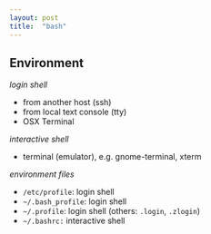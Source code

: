 ```yaml
---
layout: post
title:  "bash"
---
```


## Environment

*login shell*  

* from another host (ssh)  
* from local text console (tty)  
* OSX Terminal

*interactive shell*

* terminal (emulator), e.g. gnome-terminal, xterm

*environment files*

* `/etc/profile`: login shell
* `~/.bash_profile`: login shell
* `~/.profile`: login shell (others: `.login`, `.zlogin`)
* `~/.bashrc:` interactive shell

